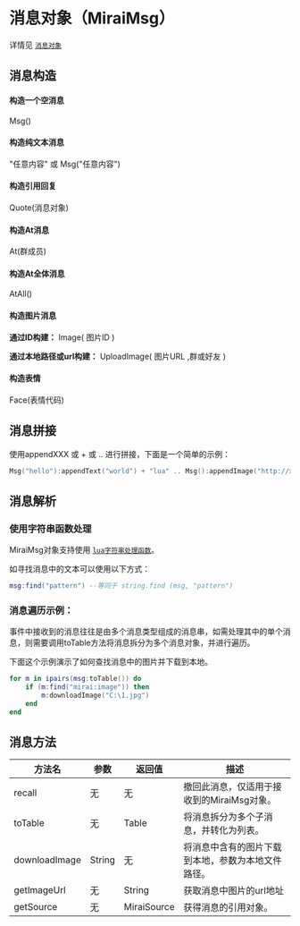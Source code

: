 # 消息对象（MiraiMsg）

详情见 [`消息对象`](/docs/miraimsg.md)

## 消息构造

#### 构造一个空消息

Msg()

#### 构造纯文本消息

"任意内容"  或 Msg("任意内容")

#### **构造引用回复**

Quote(消息对象) 

#### 构造At消息

At(群成员) 

#### 构造At全体消息

AtAll()

#### 构造图片消息

**通过ID构建：**  Image( 图片ID )

**通过本地路径或url构建：** UploadImage( 图片URL ,群或好友 )

#### 构造表情

Face(表情代码)

## 消息拼接

使用appendXXX 或 + 或 .. 进行拼接，下面是一个简单的示例：

``` lua
Msg("hello"):appendText("world") + "lua" .. Msg():appendImage("http://xxxxx",sender) .. Face(1)
```

## 消息解析

### 使用字符串函数处理

MiraiMsg对象支持使用 [`lua字符串处理函数`](https://www.runoob.com/lua/lua-strings.html)。

如寻找消息中的文本可以使用以下方式：

``` lua
msg:find("pattern") --等同于 string.find (msg, "pattern")
```



### 消息遍历示例：

事件中接收到的消息往往是由多个消息类型组成的消息串，如需处理其中的单个消息，则需要调用toTable方法将消息拆分为多个消息对象，并进行遍历。

下面这个示例演示了如何查找消息中的图片并下载到本地。

``` lua
for m in ipairs(msg:toTable()) do
	if (m:find("mirai:image")) then
        m:downloadImage("C:\1.jpg")
    end
end
```

## 消息方法

| 方法名        | 参数   | 返回值      | 描述                                               |
| ------------- | ------ | ----------- | -------------------------------------------------- |
| recall        | 无     | 无          | 撤回此消息，仅适用于接收到的MiraiMsg对象。         |
| toTable       | 无     | Table       | 将消息拆分为多个子消息，并转化为列表。             |
| downloadImage | String | 无          | 将消息中含有的图片下载到本地，参数为本地文件路径。 |
| getImageUrl   | 无     | String      | 获取消息中图片的url地址                            |
| getSource     | 无     | MiraiSource | 获得消息的引用对象。                               |

